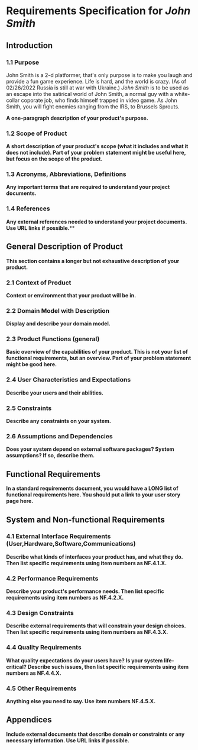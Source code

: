 # Requirements Specification for *John Smith*

## Introduction

### 1.1 Purpose
John Smith is a 2-d platformer, that's only purpose is to make you laugh and provide a fun game experience. Life is hard, and the world is crazy. (As of 02/26/2022 Russia is still at war with Ukraine.) *John Smith* is to be used as an escape into the satirical world of John Smith, a normal guy with a white-collar coporate job, who finds himself trapped in video game. As John Smith, you will fight enemies ranging from the IRS, to Brussels Sprouts.

**A one-paragraph description of your product's purpose.**

### 1.2 Scope of Product

**A short description of your product's scope (what it includes and what it does not include). Part of your problem statement might be useful here, but focus on the scope of the product.**

### 1.3 Acronyms, Abbreviations, Definitions

**Any important terms that are required to understand your project documents.**

### 1.4 References

**Any external references needed to understand your project documents. Use URL links if possible.****

## General Description of Product

**This section contains a longer but not exhaustive description of your product.**

### 2.1 Context of Product

**Context or environment that your product will be in.**

### 2.2 Domain Model with Description

**Display and describe your domain model.**

### 2.3 Product Functions (general)

**Basic overview of the capabilities of your product. This is not your list of functional requirements, but an overview. Part of your problem statement might be good here.**

### 2.4 User Characteristics and Expectations

**Describe your users and their abilities.**

### 2.5 Constraints

**Describe any constraints on your system.**

### 2.6 Assumptions and Dependencies

**Does your system depend on external software packages? System assumptions? If so, describe them.**

## Functional Requirements

**In a standard requirements document, you would have a LONG list of functional requirements here. You should put a link to your user story page here.**

## System and Non-functional Requirements

### 4.1 External Interface Requirements (User,Hardware,Software,Communications)

**Describe what kinds of interfaces your product has, and what they do. Then list specific requirements using item numbers as NF.4.1.X.**

### 4.2 Performance Requirements

**Describe your product's performance needs. Then list specific requirements using item numbers as NF.4.2.X.**

### 4.3 Design Constraints

**Describe external requirements that will constrain your design choices. Then list specific requirements using item numbers as NF.4.3.X.**

### 4.4 Quality Requirements

**What quality expectations do your users have? Is your system life-critical? Describe such issues, then list specific requirements using item numbers as NF.4.4.X.**

### 4.5 Other Requirements

**Anything else you need to say. Use item numbers NF.4.5.X.**

## Appendices

**Include external documents that describe domain or constraints or any necessary information. Use URL links if possible.**
